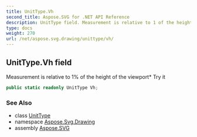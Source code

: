 ```yaml
---
title: UnitType.Vh
second_title: Aspose.SVG for .NET API Reference
description: UnitType field. Measurement is relative to 1 of the height of the viewport Try it
type: docs
weight: 270
url: /net/aspose.svg.drawing/unittype/vh/
---
```

## UnitType.Vh field

Measurement is relative to 1% of the height of the viewport* Try it

```csharp
public static readonly UnitType Vh;
```

### See Also

* class [UnitType](../)
* namespace [Aspose.Svg.Drawing](../../unittype/)
* assembly [Aspose.SVG](../../../)
